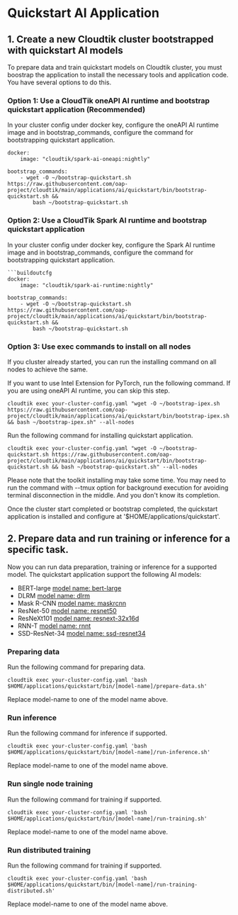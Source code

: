 # Quickstart AI Application

## 1. Create a new Cloudtik cluster bootstrapped with quickstart AI models
To prepare data and train quickstart models on Cloudtik cluster, you must boostrap the application
to install the necessary tools and application code.
You have several options to do this.

### Option 1: Use a CloudTik oneAPI AI runtime and bootstrap quickstart application (Recommended)
In your cluster config under docker key, configure the oneAPI AI runtime image
and in bootstrap_commands, configure the command for bootstrapping quickstart application.

```buildoutcfg
docker:
    image: "cloudtik/spark-ai-oneapi:nightly"

bootstrap_commands:
    - wget -O ~/bootstrap-quickstart.sh https://raw.githubusercontent.com/oap-project/cloudtik/main/applications/ai/quickstart/bin/bootstrap-quickstart.sh &&
        bash ~/bootstrap-quickstart.sh
```

### Option 2: Use a CloudTik Spark AI runtime and bootstrap quickstart application
In your cluster config under docker key, configure the Spark AI runtime image
and in bootstrap_commands, configure the command for bootstrapping quickstart application.

```buildoutcfg
```buildoutcfg
docker:
    image: "cloudtik/spark-ai-runtime:nightly"

bootstrap_commands:
    - wget -O ~/bootstrap-quickstart.sh https://raw.githubusercontent.com/oap-project/cloudtik/main/applications/ai/quickstart/bin/bootstrap-quickstart.sh &&
        bash ~/bootstrap-quickstart.sh
```

### Option 3: Use exec commands to install on all nodes
If you cluster already started, you can run the installing command on all nodes to achieve the same.

If you want to use Intel Extension for PyTorch, run the following command.
If you are using oneAPI AI runtime, you can skip this step.
```buildoutcfg
cloudtik exec your-cluster-config.yaml "wget -O ~/bootstrap-ipex.sh https://raw.githubusercontent.com/oap-project/cloudtik/main/applications/ai/quickstart/bin/bootstrap-ipex.sh && bash ~/bootstrap-ipex.sh" --all-nodes
```

Run the following command for installing quickstart application.
```buildoutcfg
cloudtik exec your-cluster-config.yaml "wget -O ~/bootstrap-quickstart.sh https://raw.githubusercontent.com/oap-project/cloudtik/main/applications/ai/quickstart/bin/bootstrap-quickstart.sh && bash ~/bootstrap-quickstart.sh" --all-nodes
```

Please note that the toolkit installing may take some time.
You may need to run the command with --tmux option for background execution
for avoiding terminal disconnection in the middle. And you don't know its completion.

Once the cluster start completed or bootstrap completed,
the quickstart application is installed and configure at '$HOME/applications/quickstart'.

## 2. Prepare data and run training or inference for a specific task.
Now you can run data preparation, training or inference for a supported model.
The quickstart application support the following AI models:
- BERT-large [model name: bert-large](./bin/bert-large)
- DLRM [model name: dlrm](./bin/dlrm)
- Mask R-CNN [model name: maskrcnn](./bin/maskrcnn)
- ResNet-50 [model name: resnet50](./bin/resnet50)
- ResNeXt101 [model name: resnext-32x16d](./bin/resnext-32x16d)
- RNN-T [model name: rnnt](./bin/rnnt)
- SSD-ResNet-34 [model name: ssd-resnet34](./bin/ssd-resnet34)

### Preparing data
Run the following command for preparing data.
```buildoutcfg
cloudtik exec your-cluster-config.yaml 'bash $HOME/applications/quickstart/bin/[model-name]/prepare-data.sh'
```
Replace model-name to one of the model name above.

### Run inference
Run the following command for inference if supported.
```buildoutcfg
cloudtik exec your-cluster-config.yaml 'bash $HOME/applications/quickstart/bin/[model-name]/run-inference.sh'
```
Replace model-name to one of the model name above.

### Run single node training
Run the following command for training if supported.
```buildoutcfg
cloudtik exec your-cluster-config.yaml 'bash $HOME/applications/quickstart/bin/[model-name]/run-training.sh'
```
Replace model-name to one of the model name above.

### Run distributed training
Run the following command for training if supported.
```buildoutcfg
cloudtik exec your-cluster-config.yaml 'bash $HOME/applications/quickstart/bin/[model-name]/run-training-distributed.sh'
```
Replace model-name to one of the model name above.
